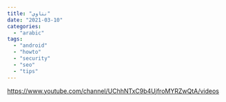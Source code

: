 ```yaml
---
title: "نتاوي"
date: "2021-03-10"
categories: 
  - "arabic"
tags: 
  - "android"
  - "howto"
  - "security"
  - "seo"
  - "tips"
---
```


https://www.youtube.com/channel/UChhNTxC9b4UjfroMYRZwQtA/videos
